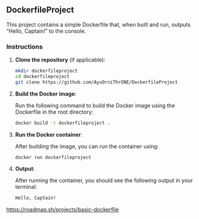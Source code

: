 ## DockerfileProject
This project contains a simple Dockerfile that, when built and run, outputs “Hello, Captain!” to the console.
### Instructions

1. **Clone the repository** (if applicable):

    ```bash
    mkdir dockerfileproject
    cd dockerfileproject
    git clone https://github.com/AyuOrniThrONE/DockerfileProject
    ```

2. **Build the Docker image**:

    Run the following command to build the Docker image using the Dockerfile in the root directory:

    ```bash
    docker build -t dockerfileproject .
    ```

3. **Run the Docker container**:

    After building the image, you can run the container using:

    ```bash
    docker run dockerfileproject
    ```

4. **Output**:

    After running the container, you should see the following output in your terminal:

    ```bash
    Hello, Captain!
    ```
https://roadmap.sh/projects/basic-dockerfile
